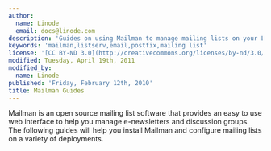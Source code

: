 ```yaml
---
author:
  name: Linode
  email: docs@linode.com
description: 'Guides on using Mailman to manage mailing lists on your Linode.'
keywords: 'mailman,listserv,email,postfix,mailing list'
license: '[CC BY-ND 3.0](http://creativecommons.org/licenses/by-nd/3.0/us/)'
modified: Tuesday, April 19th, 2011
modified_by:
  name: Linode
published: 'Friday, February 12th, 2010'
title: Mailman Guides
---
```


Mailman is an open source mailing list software that provides an easy to use web interface to help you manage e-newsletters and discussion groups. The following guides will help you install Mailman and configure mailing lists on a variety of deployments.
